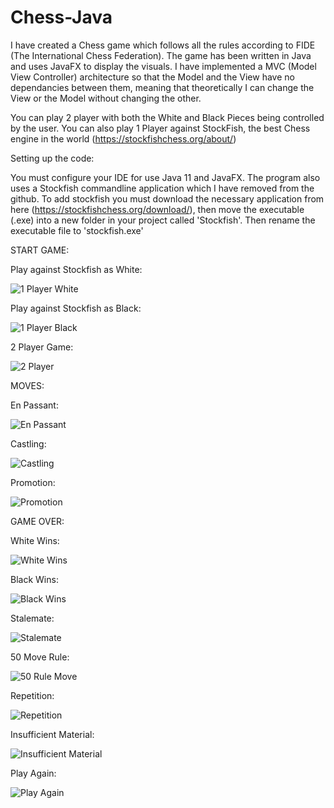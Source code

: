 # Chess-Java

I have created a Chess game which follows all the rules according to FIDE (The International Chess Federation). The game has been written in Java and uses JavaFX to display the visuals. I have implemented a MVC (Model View Controller) architecture so that the Model and the View have no dependancies between them, meaning that theoretically I can change the View or the Model without changing the other.  

You can play 2 player with both the White and Black Pieces being controlled by the user. You can also play 1 Player against StockFish, the best Chess engine in the world (https://stockfishchess.org/about/)


Setting up the code:
  
  You must configure your IDE for use Java 11 and JavaFX. The program also uses a Stockfish commandline application which I have removed from the github.
  To add stockfish you must download the necessary application from here (https://stockfishchess.org/download/), then move the executable (.exe) into a new folder in your project called 'Stockfish'. Then rename the executable file to 'stockfish.exe'  


START GAME:



Play against Stockfish as White:

![1 Player White](https://user-images.githubusercontent.com/67894560/165652029-d5a8402f-1bad-43ee-8197-b87768632ec6.gif)




Play against Stockfish as Black:

![1 Player Black](https://user-images.githubusercontent.com/67894560/165653064-ee8390fa-a0c3-4ec4-b604-2134051ccaae.gif)



2 Player Game:

![2 Player](https://user-images.githubusercontent.com/67894560/165653676-a259129d-1d75-4a96-a2da-5a67bd1ebe74.gif)



MOVES:


En Passant:

![En Passant](https://user-images.githubusercontent.com/67894560/165654251-dbe0c774-1724-4a74-a62b-d9c41838dacf.gif)


Castling:

![Castling](https://user-images.githubusercontent.com/67894560/165663667-2f74a980-92a4-4447-8ef7-b95a5a3f858d.gif)


Promotion:

![Promotion](https://user-images.githubusercontent.com/67894560/165665554-65d4cfaf-202e-46b8-818f-3813376cf503.gif)







GAME OVER:


White Wins:

![White Wins](https://user-images.githubusercontent.com/67894560/165656389-cd659eec-dbe9-42bd-809d-90f23f6fb7a0.gif)


Black Wins:

![Black Wins](https://user-images.githubusercontent.com/67894560/165657257-10a0a6a4-af79-4999-b4c5-9224a9d2ec87.gif)


Stalemate:

![Stalemate](https://user-images.githubusercontent.com/67894560/165658198-c699ab32-57b2-4388-b868-e9e7ab9bba0a.gif)


50 Move Rule:

![50 Rule Move](https://user-images.githubusercontent.com/67894560/165659743-4160eab0-03dc-4788-b2b8-e7cc291a20d5.gif)


Repetition:

![Repetition](https://user-images.githubusercontent.com/67894560/165660410-83f67984-37a7-4668-945e-9e496a1e3f04.gif)


Insufficient Material:

![Insufficient Material](https://user-images.githubusercontent.com/67894560/165661091-39d94d1e-2e61-496e-88ea-f98fe57d2496.gif)


Play Again:

![Play Again](https://user-images.githubusercontent.com/67894560/165665949-5759be89-0226-4e15-ba63-b3f38d1c909b.gif)

